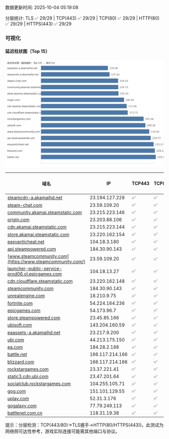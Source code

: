 数据更新时间: 2025-10-04 05:19:08

分层统计: TLS ✅ 29/29 | TCP(443) ✅ 29/29 | TCP(80) ✅ 29/29 | HTTP(80) ✅ 29/29 | HTTPS(443) ✅ 29/29

### 可视化

#### 延迟柱状图（Top 15）

![Latency Chart](latency_chart.svg)

| 域名 | IP | TCP443 | TCP80 | TLS 握手 | HTTP(80) | 状态码 | HTTPS(443) | 状态码(HTTPS) | 延迟(ms) |
|---|---|---|---|---|---|---|---|---|---|
| [steamcdn-a.akamaihd.net](https://steamcdn-a.akamaihd.net/) | 23.194.127.228 | ✅ | ✅ | ✅ | ✅ | 200 | ✅ | 200 | 137.42 |
| [steam-chat.com](https://steam-chat.com/) | 23.59.109.20 | ✅ | ✅ | ✅ | ✅ | 302 | ✅ | 404 | 154.53 |
| [community.akamai.steamstatic.com](https://community.akamai.steamstatic.com/) | 23.215.223.146 | ✅ | ✅ | ✅ | ✅ | 403 | ✅ | 403 | 154.75 |
| [origin.com](https://origin.com/) | 23.203.88.106 | ✅ | ✅ | ✅ | ✅ | 301 | ✅ | 301 | 166.45 |
| [cdn.akamai.steamstatic.com](https://cdn.akamai.steamstatic.com/) | 23.215.223.144 | ✅ | ✅ | ✅ | ✅ | 200 | ✅ | 200 | 171.69 |
| [store.akamai.steamstatic.com](https://store.akamai.steamstatic.com/) | 23.220.162.154 | ✅ | ✅ | ✅ | ✅ | 403 | ✅ | 403 | 155.34 |
| [easyanticheat.net](https://easyanticheat.net/) | 104.18.3.180 | ✅ | ✅ | ✅ | ✅ | 301 | ✅ | 301 | 225.57 |
| [api.steampowered.com](https://api.steampowered.com/) | 184.30.90.143 | ✅ | ✅ | ✅ | ✅ | 404 | ✅ | 404 | 219.73 |
| [www.steamcommunity.com](https://www.steamcommunity.com/) | 23.59.109.20 | ✅ | ✅ | ✅ | ✅ | 302 | ✅ | 302 | 216.9 |
| [launcher-public-service-prod06.ol.epicgames.com](https://launcher-public-service-prod06.ol.epicgames.com/) | 104.18.13.27 | ✅ | ✅ | ✅ | ✅ | 404 | ✅ | 404 | 271.27 |
| [cdn.cloudflare.steamstatic.com](https://cdn.cloudflare.steamstatic.com/) | 23.220.162.148 | ✅ | ✅ | ✅ | ✅ | 200 | ✅ | 301 | 173.73 |
| [steamcommunity.com](https://steamcommunity.com/) | 184.30.90.143 | ✅ | ✅ | ✅ | ✅ | 302 | ✅ | 200 | 327.76 |
| [unrealengine.com](https://unrealengine.com/) | 18.210.9.75 | ✅ | ✅ | ✅ | ✅ | 301 | ✅ | 301 | 244.95 |
| [fortnite.com](https://fortnite.com/) | 54.224.164.236 | ✅ | ✅ | ✅ | ✅ | 301 | ✅ | 301 | 294.58 |
| [epicgames.com](https://epicgames.com/) | 54.173.96.7 | ✅ | ✅ | ✅ | ✅ | 301 | ✅ | 302 | 306.61 |
| [store.steampowered.com](https://store.steampowered.com/) | 23.45.85.166 | ✅ | ✅ | ✅ | ✅ | 302 | ✅ | 200 | 480.81 |
| [ubisoft.com](https://ubisoft.com/) | 143.204.160.59 | ✅ | ✅ | ✅ | ✅ | 301 | ✅ | 301 | 209.18 |
| [eaassets-a.akamaihd.net](https://eaassets-a.akamaihd.net/) | 23.217.9.200 | ✅ | ✅ | ✅ | ✅ | 404 | ✅ | 404 | 134.06 |
| [ubi.com](https://ubi.com/) | 44.213.175.150 | ✅ | ✅ | ✅ | ✅ | 301 | ✅ | 301 | 231.67 |
| [ea.com](https://ea.com/) | 184.28.2.188 | ✅ | ✅ | ✅ | ✅ | 301 | ✅ | 301 | 290.64 |
| [battle.net](https://battle.net/) | 166.117.214.166 | ✅ | ✅ | ✅ | ✅ | 301 | ✅ | 301 | 229.94 |
| [blizzard.com](https://blizzard.com/) | 166.117.214.166 | ✅ | ✅ | ✅ | ✅ | 302 | ✅ | 302 | 228.12 |
| [rockstargames.com](https://rockstargames.com/) | 23.37.221.41 | ✅ | ✅ | ✅ | ✅ | 301 | ✅ | 301 | 205.48 |
| [static3.cdn.ubi.com](https://static3.cdn.ubi.com/) | 23.47.201.64 | ✅ | ✅ | ✅ | ✅ | 401 | ✅ | 401 | 286.36 |
| [socialclub.rockstargames.com](https://socialclub.rockstargames.com/) | 104.255.105.71 | ✅ | ✅ | ✅ | ✅ | 301 | ✅ | 307 | 266.58 |
| [gog.com](https://gog.com/) | 151.101.129.55 | ✅ | ✅ | ✅ | ✅ | 301 | ✅ | 301 | 645.53 |
| [uplay.com](https://uplay.com/) | 52.31.3.176 | ✅ | ✅ | ✅ | ✅ | 301 | ✅ | 301 | 472.73 |
| [gogalaxy.com](https://gogalaxy.com/) | 77.79.249.113 | ✅ | ✅ | ✅ | ✅ | 301 | ✅ | 301 | 563.9 |
| [battlenet.com.cn](https://battlenet.com.cn/) | 118.31.19.38 | ✅ | ✅ | ✅ | ✅ | 308 | ✅ | 302 | 898.47 |

提示：分层检测：TCP(443/80)→TLS握手→HTTP(80/HTTPS(443))。此测试为网络侧可达性参考，游戏实际连接可能需其他端口与协议。
